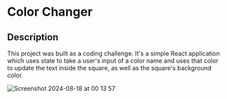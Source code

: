 # Color Changer

## Description

This project was built as a coding challenge. It's a simple React application which uses state to take a user's input of a color name and uses that color to update the text inside the square, as well as the square's background color.

![Screenshot 2024-08-18 at 00 13 57](https://github.com/user-attachments/assets/c0ec52ba-58e4-4371-b4e4-7642c9d205d7)
